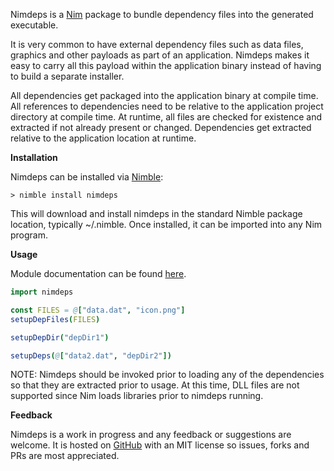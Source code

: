Nimdeps is a [Nim](https://nim-lang.org/) package to bundle dependency files into the generated executable.

It is very common to have external dependency files such as data files, graphics and other payloads as part of an application. Nimdeps makes it easy to carry all this payload within the application binary instead of having to build a separate installer.

All dependencies get packaged into the application binary at compile time. All references to dependencies need to be relative to the application project directory at compile time. At runtime, all files are checked for existence and extracted if not already present or changed. Dependencies get extracted relative to the application location at runtime.

__Installation__

Nimdeps can be installed via [Nimble](https://github.com/nim-lang/nimble):

```
> nimble install nimdeps
```

This will download and install nimdeps in the standard Nimble package location, typically ~/.nimble. Once installed, it can be imported into any Nim program.

__Usage__

Module documentation can be found [here](http://nim.genotrance.com/nimdeps).

```nim
import nimdeps

const FILES = @["data.dat", "icon.png"]
setupDepFiles(FILES)

setupDepDir("depDir1")

setupDeps(@["data2.dat", "depDir2"])
```

NOTE: Nimdeps should be invoked prior to loading any of the dependencies so that they are extracted prior to usage. At this time, DLL files are not supported since Nim loads libraries prior to nimdeps running.

__Feedback__

Nimdeps is a work in progress and any feedback or suggestions are welcome. It is hosted on [GitHub](https://github.com/genotrance/nimdeps) with an MIT license so issues, forks and PRs are most appreciated.
